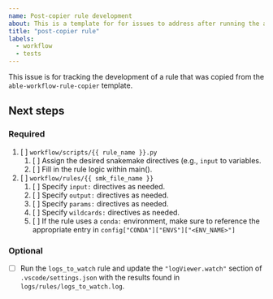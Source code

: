 ```yaml
---
name: Post-copier rule development
about: This is a template for for issues to address after running the able-workflow-rule-copier template.
title: "post-copier rule"
labels:
  - workflow
  - tests
---
```


This issue is for tracking the development of a rule that was copied from the `able-workflow-rule-copier` template.

## Next steps

### Required

1. [ ] `workflow/scripts/{{ rule_name }}.py`
   1. [ ] Assign the desired snakemake directives (e.g., `input` to variables.
   2. [ ] Fill in the rule logic within main().
2. [ ] `workflow/rules/{{ smk_file_name }}`
   1. [ ] Specify `input:` directives as needed.
   2. [ ] Specify `output:` directives as needed.
   3. [ ] Specify `params:` directives as needed.
   4. [ ] Specify `wildcards:` directives as needed.
   5. [ ] If the rule uses a `conda:` environment, make sure to reference the appropriate entry in `config["CONDA"]["ENVS"]["<ENV_NAME>"]`

### Optional

- [ ] Run the `logs_to_watch` rule and update the `"logViewer.watch"` section of `.vscode/settings.json` with the results found in `logs/rules/logs_to_watch.log`.
